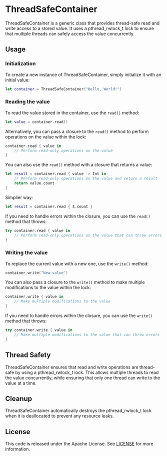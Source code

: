 # ThreadSafeContainer

ThreadSafeContainer is a generic class that provides thread-safe read and write access to a stored value. It uses a pthread_rwlock_t lock to ensure that multiple threads can safely access the value concurrently.

## Usage

### Initialization

To create a new instance of ThreadSafeContainer, simply initialize it with an initial value:

```swift
let container = ThreadSafeContainer("Hello, World!")
```

### Reading the value

To read the value stored in the container, use the `read()` method:

```swift
let value = container.read()
```

Alternatively, you can pass a closure to the `read()` method to perform operations on the value within the lock:

```swift
container.read { value in
    // Perform read-only operations on the value
}
```

You can also use the `read()` method with a closure that returns a value:

```swift
let result = container.read { value -> Int in
    // Perform read-only operations on the value and return a result
    return value.count
}
```

Simplier way:
```swift
let result = container.read { $.count }
```

If you need to handle errors within the closure, you can use the `read()` method that throws:

```swift
try container.read { value in
    // Perform read-only operations on the value that can throw errors
}
```

### Writing the value

To replace the current value with a new one, use the `write()` method:

```swift
container.write("New value")
```

You can also pass a closure to the `write()` method to make multiple modifications to the value within the lock:

```swift
container.write { value in
    // Make multiple modifications to the value
}
```

If you need to handle errors within the closure, you can use the `write()` method that throws:

```swift
try container.write { value in
    // Make multiple modifications to the value that can throw errors
}
```

## Thread Safety

ThreadSafeContainer ensures that read and write operations are thread-safe by using a pthread_rwlock_t lock. This allows multiple threads to read the value concurrently, while ensuring that only one thread can write to the value at a time.

## Cleanup

ThreadSafeContainer automatically destroys the pthread_rwlock_t lock when it is deallocated to prevent any resource leaks.

## License

This code is released under the Apache License. See [LICENSE](LICENSE) for more information.